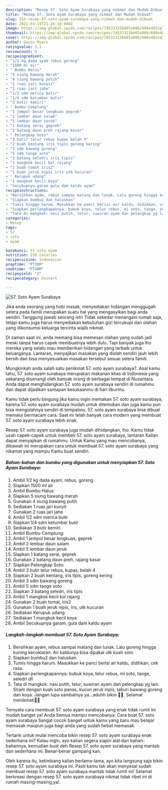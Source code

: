 ```yaml
---
description: "Resep 57. Soto Ayam Surabaya yang nikmat dan Mudah Dibuat"
title: "Resep 57. Soto Ayam Surabaya yang nikmat dan Mudah Dibuat"
slug: 533-resep-57-soto-ayam-surabaya-yang-nikmat-dan-mudah-dibuat
date: 2021-03-15T21:24:18.940Z
image: https://img-global.cpcdn.com/recipes/7d531323bb05a00b/680x482cq70/57-soto-ayam-surabaya-foto-resep-utama.jpg
thumbnail: https://img-global.cpcdn.com/recipes/7d531323bb05a00b/680x482cq70/57-soto-ayam-surabaya-foto-resep-utama.jpg
cover: https://img-global.cpcdn.com/recipes/7d531323bb05a00b/680x482cq70/57-soto-ayam-surabaya-foto-resep-utama.jpg
author: Gavin Myers
ratingvalue: 3.1
reviewcount: 9
recipeingredient:
- "1/2 kg dada ayam rebus goreng"
- "1500 ml air"
- " Bumbu Halus"
- "5 siung bawang merah"
- "4 siung bawang putih"
- "1 ruas jari kunyit"
- "2 ruas jari jahe"
- "1/2 sdm merica butir"
- "1/4 sdm ketumbar butir"
- "3 butir kemiri"
- " Bumbu Cemplung"
- "1 jempol besar lengkuas geprek"
- "2 lembar daun salam"
- "5 lembar daun jeruk"
- "1 batang serai geprek"
- "2 batang daun preh rajang kasar"
- " Pelengkap Soto"
- "3 butir telur rebus kupas belah 4"
- "2 buah kentang iris tipis goreng kering"
- "3 sdm bawang goreng"
- "5 sdm taoge soto"
- "3 batang seledri iris tipis"
- "1 mangkok kecil kol rajang"
- "2 buah tomat iris2"
- "1 buah jeruk nipis iris utk kucuran"
- " Kerupuk udang"
- "1 mangkok kecil koya"
- "Secukupnya garam gula dam kaldu ayam"
recipeinstructions:
- "Bersihkan ayam, rebus sampai matang dan lunak. Lalu goreng hingga kuning kecoklatan. Air kaldunya bisa dipakai utk kuah soto"
- "Siapkan bumbu2 dan haluskan"
- "Tumis hingga harum. Masukkan ke panci berisi air kaldu, didihkan, cek rasa."
- "Siapkan perlengkapannya: bubuk koya, telur rebus, mi soto, taoge, seledri dll"
- "Tata di mangkok: nasi putih, telur, suwiran ayam dan pelengkap yg lain. Siram dengan kuah soto panas, kucuri jeruk nipis, taburi bawang goreng dan koya. Jangan lupa sambalnya ya...aduhh bikin 🤤🤤. Selamat menikmati🥰🥰"
categories:
- Resep
tags:
- 57
- soto
- ayam

katakunci: 57 soto ayam 
nutrition: 216 calories
recipecuisine: Indonesian
preptime: "PT36M"
cooktime: "PT40M"
recipeyield: "2"
recipecategory: Dessert

---
```



![57. Soto Ayam Surabaya](https://img-global.cpcdn.com/recipes/7d531323bb05a00b/680x482cq70/57-soto-ayam-surabaya-foto-resep-utama.jpg)

Jika anda seorang yang hobi masak, menyediakan hidangan menggugah selera pada famili merupakan suatu hal yang mengasyikan bagi anda sendiri. Tanggung jawab seorang istri Tidak sekedar menangani rumah saja, tetapi kamu juga harus menyediakan kebutuhan gizi tercukupi dan olahan yang dikonsumsi keluarga tercinta wajib nikmat.

Di zaman  saat ini, anda memang bisa memesan olahan yang sudah jadi meski tanpa harus capek membuatnya lebih dulu. Tapi banyak juga lho mereka yang selalu mau memberikan hidangan yang terbaik untuk keluarganya. Lantaran, menyajikan masakan yang diolah sendiri jauh lebih bersih dan bisa menyesuaikan masakan tersebut sesuai selera famili. 



Mungkinkah anda salah satu penikmat 57. soto ayam surabaya?. Asal kamu tahu, 57. soto ayam surabaya merupakan makanan khas di Indonesia yang sekarang disenangi oleh banyak orang di berbagai tempat di Nusantara. Anda dapat menghidangkan 57. soto ayam surabaya sendiri di rumahmu dan dapat dijadikan santapan kesukaanmu di hari liburmu.

Kamu tidak perlu bingung jika kamu ingin memakan 57. soto ayam surabaya, karena 57. soto ayam surabaya mudah untuk ditemukan dan juga kamu pun bisa mengolahnya sendiri di tempatmu. 57. soto ayam surabaya bisa dibuat memalui bermacam cara. Saat ini telah banyak cara modern yang membuat 57. soto ayam surabaya lebih enak.

Resep 57. soto ayam surabaya juga mudah dihidangkan, lho. Kamu tidak usah capek-capek untuk membeli 57. soto ayam surabaya, lantaran Kalian dapat menyajikan di rumahmu. Untuk Kamu yang mau mencobanya, dibawah ini merupakan cara untuk membuat 57. soto ayam surabaya yang nikamat yang mampu Kamu buat sendiri.

<!--inarticleads1-->

##### Bahan-bahan dan bumbu yang digunakan untuk menyiapkan 57. Soto Ayam Surabaya:

1. Ambil 1/2 kg dada ayam, rebus, goreng
1. Siapkan 1500 ml air
1. Ambil  Bumbu Halus:
1. Siapkan 5 siung bawang merah
1. Gunakan 4 siung bawang putih
1. Sediakan 1 ruas jari kunyit
1. Gunakan 2 ruas jari jahe
1. Ambil 1/2 sdm merica butir
1. Siapkan 1/4 sdm ketumbar butir
1. Sediakan 3 butir kemiri
1. Ambil  Bumbu Cemplung:
1. Ambil 1 jempol besar lengkuas, geprek
1. Ambil 2 lembar daun salam
1. Ambil 5 lembar daun jeruk
1. Siapkan 1 batang serai, geprek
1. Gunakan 2 batang daun preh, rajang kasar
1. Siapkan  Pelengkap Soto:
1. Ambil 3 butir telur rebus, kupas, belah 4
1. Siapkan 2 buah kentang, iris tipis, goreng kering
1. Ambil 3 sdm bawang goreng
1. Ambil 5 sdm taoge soto
1. Siapkan 3 batang seledri, iris tipis
1. Ambil 1 mangkok kecil kol rajang
1. Gunakan 2 buah tomat, iris2
1. Gunakan 1 buah jeruk nipis, iris, utk kucuran
1. Sediakan  Kerupuk udang
1. Sediakan 1 mangkok kecil koya
1. Ambil Secukupnya garam, gula dam kaldu ayam




<!--inarticleads2-->

##### Langkah-langkah membuat 57. Soto Ayam Surabaya:

1. Bersihkan ayam, rebus sampai matang dan lunak. Lalu goreng hingga kuning kecoklatan. Air kaldunya bisa dipakai utk kuah soto
1. Siapkan bumbu2 dan haluskan
1. Tumis hingga harum. Masukkan ke panci berisi air kaldu, didihkan, cek rasa.
1. Siapkan perlengkapannya: bubuk koya, telur rebus, mi soto, taoge, seledri dll
1. Tata di mangkok: nasi putih, telur, suwiran ayam dan pelengkap yg lain. Siram dengan kuah soto panas, kucuri jeruk nipis, taburi bawang goreng dan koya. Jangan lupa sambalnya ya...aduhh bikin 🤤🤤. Selamat menikmati🥰🥰




Ternyata cara membuat 57. soto ayam surabaya yang enak tidak rumit ini mudah banget ya! Anda Semua mampu mencobanya. Cara buat 57. soto ayam surabaya Sangat cocok banget untuk kamu yang baru mau belajar memasak maupun juga bagi anda yang sudah hebat memasak.

Tertarik untuk mulai mencoba bikin resep 57. soto ayam surabaya enak sederhana ini? Kalau ingin, ayo kalian segera siapin alat dan bahan-bahannya, kemudian buat deh Resep 57. soto ayam surabaya yang mantab dan sederhana ini. Benar-benar gampang kan. 

Oleh karena itu, ketimbang kalian berlama-lama, ayo kita langsung saja bikin resep 57. soto ayam surabaya ini. Pasti kamu tak akan menyesal sudah membuat resep 57. soto ayam surabaya mantab tidak rumit ini! Selamat berkreasi dengan resep 57. soto ayam surabaya nikmat tidak ribet ini di rumah masing-masing,ya!.

